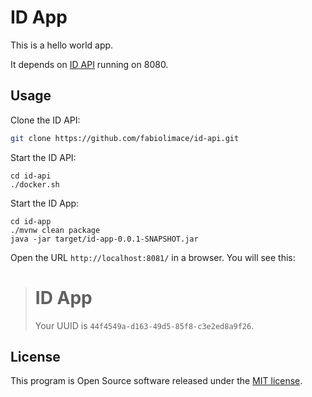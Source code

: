ID App
===============================

This is a hello world app.

It depends on [ID API](https://github.com/fabiolimace/id-api) running on 8080.

Usage
-------------------------------

Clone the ID API:

```bash
git clone https://github.com/fabiolimace/id-api.git
```

Start the ID API:

```
cd id-api
./docker.sh
```

Start the ID App:

```
cd id-app
./mvnw clean package
java -jar target/id-app-0.0.1-SNAPSHOT.jar
```

Open the URL `http://localhost:8081/` in a browser. You will see this:

> # ID App
> Your UUID is `44f4549a-d163-49d5-85f8-c3e2ed8a9f26`.

License
------------------------

This program is Open Source software released under the [MIT license](https://opensource.org/licenses/MIT).
